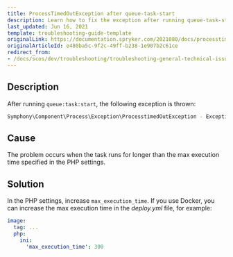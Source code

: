 ```yaml
---
title: ProcessTimedOutException after queue-task-start
description: Learn how to fix the exception after running queue-task-start within your Spryker based projects.
last_updated: Jun 16, 2021
template: troubleshooting-guide-template
originalLink: https://documentation.spryker.com/2021080/docs/processtimedoutexception-after-queuetaskstart
originalArticleId: e480ba5c-9f2c-49ff-b238-1e907b2c61ce
redirect_from:
- /docs/scos/dev/troubleshooting/troubleshooting-general-technical-issues/processtimedoutexception-after-queue-task-start.html
---
```


## Description
After running `queue:task:start`, the following exception is thrown:

```bash
Symphony\Component\Process\Exception\ProcesstimedOutException - Exception: The process "/app/vendor/bin/console queue:task:start event" exeeded the timeout of 60 seconds in /app/vendor/symfony/process/Process.php (1335)
```

## Cause

The problem occurs when the task runs for longer than the max execution time specified in the PHP settings.

## Solution

In the PHP settings, increase `max_execution_time`.
If you use Docker, you can increase the max execution time in the *deploy.yml* file, for example:

```yaml
image:
  tag: ...
  php:
    ini:
      'max_execution_time': 300
```
